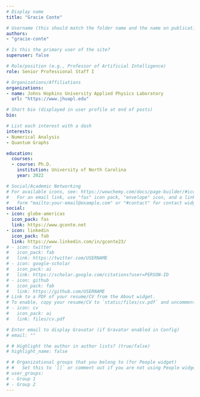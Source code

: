 ```yaml
---
# Display name
title: "Gracie Conte"

# Username (this should match the folder name and the name on publications)
authors:
- "gracie-conte"

# Is this the primary user of the site?
superuser: false

# Role/position (e.g., Professor of Artificial Intelligence)
role: Senior Professional Staff I

# Organizations/Affiliations
organizations:
- name: Johns Hopkins University Applied Physics Laboratory
  url: "https://www.jhuapl.edu"

# Short bio (displayed in user profile at end of posts)
bio: 

# List each interest with a dash
interests:
- Numerical Analysis
- Quantum Graphs

education:
  courses:
  - course: Ph.D.
    institution: University of North Carolina
    year: 2022

# Social/Academic Networking
# For available icons, see: https://wowchemy.com/docs/page-builder/#icons
#   For an email link, use "fas" icon pack, "envelope" icon, and a link in the
#   form "mailto:your-email@example.com" or "#contact" for contact widget.
social:
- icon: globe-americas
  icon_pack: fas
  link: https://www.gconte.net
- icon: linkedin
  icon_pack: fab
  link: https://www.linkedin.com/in/gconte23/
# - icon: twitter
#   icon_pack: fab
#   link: https://twitter.com/USERNAME
# - icon: google-scholar
#   icon_pack: ai
#   link: https://scholar.google.com/citations?user=PERSON-ID
# - icon: github
#   icon_pack: fab
#   link: https://github.com/USERNAME
# Link to a PDF of your resume/CV from the About widget.
# To enable, copy your resume/CV to `static/files/cv.pdf` and uncomment the lines below.
# - icon: cv
#   icon_pack: ai
#   link: files/cv.pdf

# Enter email to display Gravatar (if Gravatar enabled in Config)
# email: ""

# # Highlight the author in author lists? (true/false)
# highlight_name: false

# # Organizational groups that you belong to (for People widget)
# #   Set this to `[]` or comment out if you are not using People widget.
# user_groups:
# - Group 1
# - Group 2
---
```

